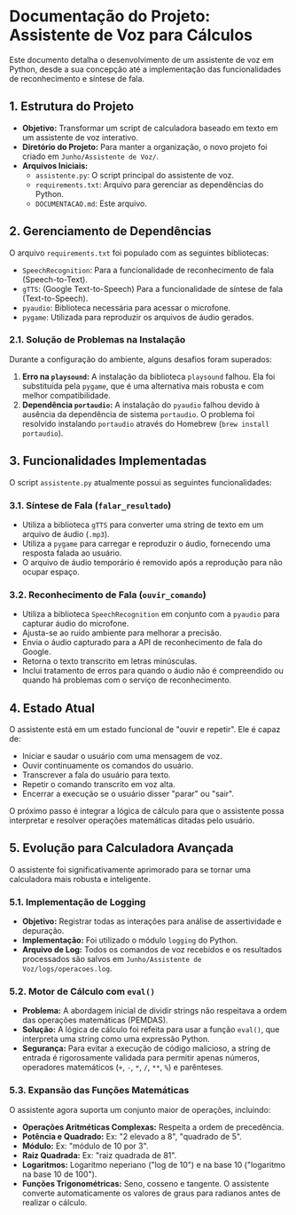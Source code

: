 # Documentação do Projeto: Assistente de Voz para Cálculos

Este documento detalha o desenvolvimento de um assistente de voz em Python, desde a sua concepção até a implementação das funcionalidades de reconhecimento e síntese de fala.

## 1. Estrutura do Projeto

- **Objetivo:** Transformar um script de calculadora baseado em texto em um assistente de voz interativo.
- **Diretório do Projeto:** Para manter a organização, o novo projeto foi criado em `Junho/Assistente de Voz/`.
- **Arquivos Iniciais:**
  - `assistente.py`: O script principal do assistente de voz.
  - `requirements.txt`: Arquivo para gerenciar as dependências do Python.
  - `DOCUMENTACAO.md`: Este arquivo.

## 2. Gerenciamento de Dependências

O arquivo `requirements.txt` foi populado com as seguintes bibliotecas:

- `SpeechRecognition`: Para a funcionalidade de reconhecimento de fala (Speech-to-Text).
- `gTTS`: (Google Text-to-Speech) Para a funcionalidade de síntese de fala (Text-to-Speech).
- `pyaudio`: Biblioteca necessária para acessar o microfone.
- `pygame`: Utilizada para reproduzir os arquivos de áudio gerados.

### 2.1. Solução de Problemas na Instalação

Durante a configuração do ambiente, alguns desafios foram superados:

1.  **Erro na `playsound`:** A instalação da biblioteca `playsound` falhou. Ela foi substituída pela `pygame`, que é uma alternativa mais robusta e com melhor compatibilidade.
2.  **Dependência `portaudio`:** A instalação do `pyaudio` falhou devido à ausência da dependência de sistema `portaudio`. O problema foi resolvido instalando `portaudio` através do Homebrew (`brew install portaudio`).

## 3. Funcionalidades Implementadas

O script `assistente.py` atualmente possui as seguintes funcionalidades:

### 3.1. Síntese de Fala (`falar_resultado`)

- Utiliza a biblioteca `gTTS` para converter uma string de texto em um arquivo de áudio (`.mp3`).
- Utiliza a `pygame` para carregar e reproduzir o áudio, fornecendo uma resposta falada ao usuário.
- O arquivo de áudio temporário é removido após a reprodução para não ocupar espaço.

### 3.2. Reconhecimento de Fala (`ouvir_comando`)

- Utiliza a biblioteca `SpeechRecognition` em conjunto com a `pyaudio` para capturar áudio do microfone.
- Ajusta-se ao ruído ambiente para melhorar a precisão.
- Envia o áudio capturado para a API de reconhecimento de fala do Google.
- Retorna o texto transcrito em letras minúsculas.
- Inclui tratamento de erros para quando o áudio não é compreendido ou quando há problemas com o serviço de reconhecimento.

## 4. Estado Atual

O assistente está em um estado funcional de "ouvir e repetir". Ele é capaz de:
- Iniciar e saudar o usuário com uma mensagem de voz.
- Ouvir continuamente os comandos do usuário.
- Transcrever a fala do usuário para texto.
- Repetir o comando transcrito em voz alta.
- Encerrar a execução se o usuário disser "parar" ou "sair".

O próximo passo é integrar a lógica de cálculo para que o assistente possa interpretar e resolver operações matemáticas ditadas pelo usuário.

## 5. Evolução para Calculadora Avançada

O assistente foi significativamente aprimorado para se tornar uma calculadora mais robusta e inteligente.

### 5.1. Implementação de Logging

- **Objetivo:** Registrar todas as interações para análise de assertividade e depuração.
- **Implementação:** Foi utilizado o módulo `logging` do Python.
- **Arquivo de Log:** Todos os comandos de voz recebidos e os resultados processados são salvos em `Junho/Assistente de Voz/logs/operacoes.log`.

### 5.2. Motor de Cálculo com `eval()`

- **Problema:** A abordagem inicial de dividir strings não respeitava a ordem das operações matemáticas (PEMDAS).
- **Solução:** A lógica de cálculo foi refeita para usar a função `eval()`, que interpreta uma string como uma expressão Python.
- **Segurança:** Para evitar a execução de código malicioso, a string de entrada é rigorosamente validada para permitir apenas números, operadores matemáticos (`+`, `-`, `*`, `/`, `**`, `%`) e parênteses.

### 5.3. Expansão das Funções Matemáticas

O assistente agora suporta um conjunto maior de operações, incluindo:

- **Operações Aritméticas Complexas:** Respeita a ordem de precedência.
- **Potência e Quadrado:** Ex: "2 elevado a 8", "quadrado de 5".
- **Módulo:** Ex: "módulo de 10 por 3".
- **Raiz Quadrada:** Ex: "raiz quadrada de 81".
- **Logaritmos:** Logaritmo neperiano ("log de 10") e na base 10 ("logaritmo na base 10 de 100").
- **Funções Trigonométricas:** Seno, cosseno e tangente. O assistente converte automaticamente os valores de graus para radianos antes de realizar o cálculo.
